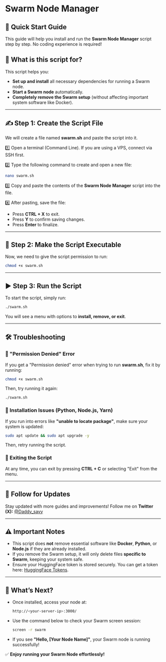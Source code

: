 # Swarm Node Manager

## 🚀 Quick Start Guide
This guide will help you install and run the **Swarm Node Manager** script step by step. No coding experience is required!

## 📌 What is this script for?
This script helps you:
- **Set up and install** all necessary dependencies for running a Swarm node.
- **Start a Swarm node** automatically.
- **Completely remove the Swarm setup** (without affecting important system software like Docker).

---

## ✍️ Step 1: Create the Script File
We will create a file named **swarm.sh** and paste the script into it.

1️⃣ Open a terminal (Command Line). If you are using a VPS, connect via SSH first.

2️⃣ Type the following command to create and open a new file:
```bash
nano swarm.sh
```

3️⃣ Copy and paste the contents of the **Swarm Node Manager** script into the file.

4️⃣ After pasting, save the file:
   - Press **CTRL + X** to exit.
   - Press **Y** to confirm saving changes.
   - Press **Enter** to finalize.

---

## 🔑 Step 2: Make the Script Executable
Now, we need to give the script permission to run:
```bash
chmod +x swarm.sh
```

---

## ▶️ Step 3: Run the Script
To start the script, simply run:
```bash
./swarm.sh
```
You will see a menu with options to **install, remove, or exit**.

---

## 🛠️ Troubleshooting
### 🔹 "Permission Denied" Error
If you get a "Permission denied" error when trying to run **swarm.sh**, fix it by running:
```bash
chmod +x swarm.sh
```
Then, try running it again:
```bash
./swarm.sh
```

### 🔹 Installation Issues (Python, Node.js, Yarn)
If you run into errors like **"unable to locate package"**, make sure your system is updated:
```bash
sudo apt update && sudo apt upgrade -y
```
Then, retry running the script.

### 🔹 Exiting the Script
At any time, you can exit by pressing **CTRL + C** or selecting "Exit" from the menu.

---

## 📌 Follow for Updates
Stay updated with more guides and improvements! Follow me on **Twitter (X):** [@Daddy_savy](https://twitter.com/Daddy_savy)

---

## ⚠️ Important Notes
- This script does **not** remove essential software like **Docker**, **Python**, or **Node.js** if they are already installed.
- If you remove the Swarm setup, it will only delete files **specific to Swarm**, keeping your system safe.
- Ensure your HuggingFace token is stored securely. You can get a token here: [HuggingFace Tokens](https://huggingface.co/settings/tokens).

---

## 🎯 What’s Next?
- Once installed, access your node at:
  ```bash
  http://<your-server-ip>:3000/
  ```
- Use the command below to check your Swarm screen session:
  ```bash
  screen -r swarm
  ```
- If you see **"Hello, [Your Node Name]"**, your Swarm node is running successfully!

✅ **Enjoy running your Swarm Node effortlessly!**

